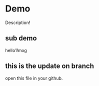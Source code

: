 # Demo
Description!
## sub demo
hello1!mxg
 ## this is the update on branch
  open this file in your github.